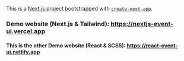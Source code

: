 This is a [Next.js](https://nextjs.org/) project bootstrapped with [`create-next-app`](https://github.com/vercel/next.js/tree/canary/packages/create-next-app).

### Demo website (Next.js & Tailwind): https://nextjs-event-ui.vercel.app




#### This is the other Demo website (React & SCSS): https://react-event-ui.netlify.app
